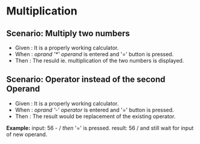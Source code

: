 # Multiplication

## Scenario: Multiply two numbers

- Given : It is a properly working calculator.
- When : _oprand '*' operand_ is entered and '=' button is pressed.
- Then : The resuld ie. multiplication of the two numbers is displayed.

## Scenario: Operator instead of the second Operand
  
- Given : It is a properly working calculator.
- When : _oprand '-' operator_ is entered and '=' button is pressed.
- Then : The result would be replacement of the existing operator.

**Example:**  input: 56 - / _then_ '=' is pressed.
result: 56 / and still wait for input of new operand.
